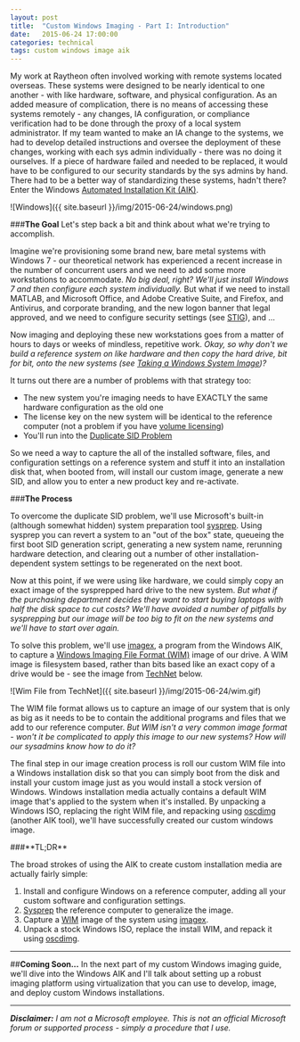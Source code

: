 ```yaml
---
layout: post
title:  "Custom Windows Imaging - Part I: Introduction"
date:   2015-06-24 17:00:00
categories: technical
tags: custom windows image aik
---
```


My work at Raytheon often involved working with remote systems located overseas. These systems were designed to be nearly identical to one another - with like hardware, software, and physical configuration. As an added measure of complication, there is no means of accessing these systems remotely - any changes, IA configuration, or compliance verification had to be done through the proxy of a local system administrator. If my team wanted to make an IA change to the systems, we had to develop detailed instructions and oversee the deployment of these changes, working with each sys admin individually - there was no doing it ourselves. If a piece of hardware failed and needed to be replaced, it would have to be configured to our security standards by the sys admins by hand. There had to be a better way of standardizing these systems, hadn't there? Enter the Windows [Automated Installation Kit (AIK)](http://www.microsoft.com/en-US/Download/details.aspx?id=5753).

![Windows]({{ site.baseurl }}/img/2015-06-24/windows.png)

###**The Goal**
Let's step back a bit and think about what we're trying to accomplish.

Imagine we're provisioning some brand new, bare metal systems with Windows 7 - our theoretical network has experienced a recent increase in the number of concurrent users and we need to add some more workstations to accommodate. *No big deal, right? We'll just install Windows 7 and then configure each system individually.* But what if we need to install MATLAB, and Microsoft Office, and Adobe Creative Suite, and Firefox, and Antivirus, and corporate branding, and the new logon banner that legal approved, and we need to configure security settings (see [STIG](https://en.wikipedia.org/wiki/Security_Technical_Implementation_Guide)), and ...

Now imaging and deploying these new workstations goes from a matter of hours to days or weeks of mindless, repetitive work. *Okay, so why don't we build a reference system on like hardware and then copy the hard drive, bit for bit, onto the new systems (see [Taking a Windows System Image](http://www.howtogeek.com/howto/4241/how-to-create-a-system-image-in-windows-7/))?*

It turns out there are a number of problems with that strategy too:

* The new system you're imaging needs to have EXACTLY the same hardware configuration as the old one
* The license key on the new system will be identical to the reference computer (not a problem if you have [volume licensing](https://www.microsoft.com/en-us/Licensing/licensing-programs/licensing-programs.aspx))
* You'll run into the [Duplicate SID Problem](http://blogs.technet.com/b/markrussinovich/archive/2009/11/03/3291024.aspx)

So we need a way to capture the all of the installed software, files, and configuration settings on a reference system and stuff it into an installation disk that, when booted from, will install our custom image, generate a new SID, and allow you to enter a new product key and re-activate.

###**The Process**

To overcome the duplicate SID problem, we'll use Microsoft's built-in (although somewhat hidden) system preparation tool [sysprep](https://en.wikipedia.org/wiki/Sysprep). Using sysprep you can revert a system to an "out of the box" state, queueing the first boot SID generation script, generating a new system name, rerunning hardware detection, and clearing out a number of other installation-dependent system settings to be regenerated on the next boot.

Now at this point, if we were using like hardware, we could simply copy an exact image of the sysprepped hard drive to the new system. *But what if the purchasing department decides they want to start buying laptops with half the disk space to cut costs? We'll have avoided a number of pitfalls by sysprepping but our image will be too big to fit on the new systems and we'll have to start over again.*

To solve this problem, we'll use [imagex](https://technet.microsoft.com/en-us/library/cc722145(v=ws.10).aspx), a program from the Windows AIK, to capture a [Windows Imaging File Format (WIM)](https://technet.microsoft.com/en-us/library/cc749478(v=ws.10).aspx) image of our drive. A WIM image is filesystem based, rather than bits based like an exact copy of a drive would be - see the image from [TechNet](https://technet.microsoft.com/en-us/library/cc749478(v=ws.10).aspx) below.

![Wim File from TechNet]({{ site.baseurl }}/img/2015-06-24/wim.gif)

The WIM file format allows us to capture an image of our system that is only as big as it needs to be to contain the additional programs and files that we add to our reference computer. *But WIM isn't a very common image format - won't it be complicated to apply this image to our new systems? How will our sysadmins know how to do it?*

The final step in our image creation process is roll our custom WIM file into a Windows installation disk so that you can simply boot from the disk and install your custom image just as you would install a stock version of Windows. Windows installation media actually contains a default WIM image that's applied to the system when it's installed. By unpacking a Windows ISO, replacing the right WIM file, and repacking using [oscdimg](https://technet.microsoft.com/en-us/library/cc749036(v=ws.10).aspx) (another AIK tool), we'll have successfully created our custom windows image.

<div class="recipe" markdown="1">
###**TL;DR**

The broad strokes of using the AIK to create custom installation media are actually fairly simple:

1. Install and configure Windows on a reference computer, adding all your custom software and configuration settings.
2. [Sysprep](https://en.wikipedia.org/wiki/Sysprep) the reference computer to generalize the image.
3. Capture a [WIM](https://technet.microsoft.com/en-us/library/cc749478(v=ws.10).aspx) image of the system using [imagex](https://technet.microsoft.com/en-us/library/cc722145(v=ws.10).aspx).
4. Unpack a stock Windows ISO, replace the install WIM, and repack it using [oscdimg](https://technet.microsoft.com/en-us/library/cc749036(v=ws.10).aspx).
</div>

---

##**Coming Soon...**
In the next part of my custom Windows imaging guide, we'll dive into the Windows AIK and I'll talk about setting up a robust imaging platform using virtualization that you can use to develop, image, and deploy custom Windows installations.

---

_**Disclaimer:** I am not a Microsoft employee. This is not an official Microsoft forum or supported process - simply a procedure that I use._
